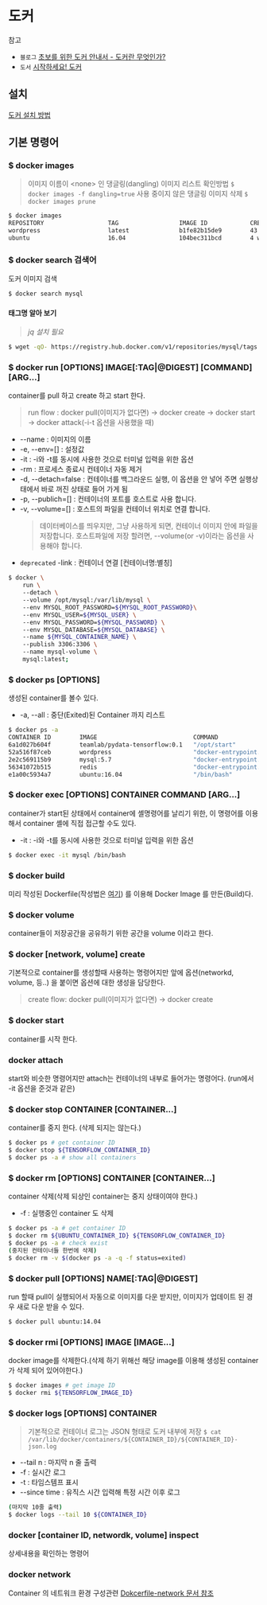 도커
========

참고
- ``블로그`` [초보를 위한 도커 안내서 - 도커란 무엇인가?](https://subicura.com/2017/01/19/docker-guide-for-beginners-1.html)
- ``도서`` [시작하세요! 도커](http://www.kyobobook.co.kr/product/detailViewKor.laf?ejkGb=KOR&mallGb=KOR&barcode=9791158390617&orderClick=LAG&Kc=)

## 설치
[도커 설치 방법](/Docker/Docker-설치.md)

## 기본 명령어

### $ docker images
> 이미지 이름이 \<none> 인 댕글링(dangling) 이미지 리스트 확인방법
> `$ docker images -f dangling=true`
> 사용 중이지 않은 댕글링 이미지 삭제
> `$ docker images prune`

```sh
$ docker images
REPOSITORY                  TAG                 IMAGE ID            CREATED             SIZE
wordpress                   latest              b1fe82b15de9        43 hours ago        400.2 MB
ubuntu                      16.04               104bec311bcd        4 weeks ago         129 MB
```

### $ docker search 검색어
도커 이미지 검색

```bash
$ docker search mysql
```

#### 태그명 알아 보기

> *jq 설치 필요*

```bash
$ wget -qO- https://registry.hub.docker.com/v1/repositories/mysql/tags | jq '.[].name'
```

### $ docker run [OPTIONS] IMAGE[:TAG|@DIGEST] [COMMAND] [ARG...]
container를 pull 하고 create 하고 start 한다.
> run flow : docker pull(이미지가 없다면) -> docker create -> docker start -> docker attack(-i-t 옵션을 사용했을 때)

- --name : 이미지의 이름
- -e, --env=[] : 설정값
- -it : -i와 -t를 동시에 사용한 것으로 터미널 입력을 위한 옵션
- -rm : 프로세스 종료시 컨테이너 자동 제거
- -d, --detach=false : 컨테이너를 백그라운드 실행, 이 옵션을 안 넣어 주면 실행상태에서 바로 꺼진 상태로 들어 가게 됨
- -p, --publich=[] : 컨테이너의 포트를 호스트로 사용 합니다.
- -v, --volume=[] : 호스트의 파일을 컨테이너 위치로 연결 합니다.
    > 데이터베이스를 띄우지만, 그냥 사용하게 되면, 컨테이너 이미지 안에 파일을 저장합니다.
    > 호스트파일에 저장 할려면, --volume(or -v)이라는 옵션을 사용해야 합니다.
- ``deprecated`` -link : 컨테이너 연결 [컨테이너명:별칭]
```bash
$ docker \ 
    run \ 
    --detach \ 
    --volume /opt/mysql:/var/lib/mysql \ 
    --env MYSQL_ROOT_PASSWORD=${MYSQL_ROOT_PASSWORD}\ 
    --env MYSQL_USER=${MYSQL_USER} \ 
    --env MYSQL_PASSWORD=${MYSQL_PASSWORD} \ 
    --env MYSQL_DATABASE=${MYSQL_DATABASE} \ 
    --name ${MYSQL_CONTAINER_NAME} \ 
    --publish 3306:3306 \ 
    --name mysql-volume \ 
    mysql:latest;
```

### $ docker ps [OPTIONS]
생성된 container를 볼수 있다.

- -a, --all : 중단(Exited)된 Container 까지 리스트

```sh
$ docker ps -a
CONTAINER ID        IMAGE                           COMMAND                  CREATED             STATUS                      PORTS                                                    NAMES
6a1d027b604f        teamlab/pydata-tensorflow:0.1   "/opt/start"             2 minutes ago       Up 2 minutes                0.0.0.0:6006->6006/tcp, 22/tcp, 0.0.0.0:8888->8888/tcp   desperate_keller
52a516f87ceb        wordpress                       "docker-entrypoint.sh"   9 minutes ago       Up 9 minutes                0.0.0.0:8080->80/tcp                                     happy_curran
2e2c569115b9        mysql:5.7                       "docker-entrypoint.sh"   10 minutes ago      Up 10 minutes               0.0.0.0:3306->3306/tcp                                   mysql
56341072b515        redis                           "docker-entrypoint.sh"   18 minutes ago      Up 10 minutes               0.0.0.0:1234->6379/tcp                                   furious_tesla
e1a00c5934a7        ubuntu:16.04                    "/bin/bash"              32 minutes ago      Exited (0) 32 minutes ago                                                            berserk_visvesvaraya
```

### $ docker exec [OPTIONS] CONTAINER COMMAND [ARG...]
container가 start된 상태에서 container에 셸명령어를 날리기 위한, 이 명령어를 이용해서 container 셸에 직접 접근할 수도 있다.

- -it : -i와 -t를 동시에 사용한 것으로 터미널 입력을 위한 옵션

```sh
$ docker exec -it mysql /bin/bash
```

### $ docker build
미리 작성된 Dockerfile(작성법은 [여기](./Dockerfile-작성법)) 를 이용해 Docker Image 를 만든(Build)다.

### $ docker volume
container들이 저장공간을 공유하기 위한 공간을 volume 이라고 한다.

### $ docker [network, volume] create
기본적으로 container를 생성할때 사용하는 명령어지만 앞에 옵션(networkd, volume, 등..) 을 붙이면 옵션에 대한 생성을 담당한다.
> create flow: docker pull(이미지가 없다면) -> docker create

### $ docker start
container를 시작 한다.

### docker attach
start와 비슷한 명령어지만 attach는 컨테이너의 내부로 들어가는 명령어다. (run에서 -it 옵션을 준것과 같은)

### $ docker stop CONTAINER [CONTAINER...]
container를 중지 한다. (삭제 되지는 않는다.)

```sh
$ docker ps # get container ID
$ docker stop ${TENSORFLOW_CONTAINER_ID}
$ docker ps -a # show all containers
```

### $ docker rm [OPTIONS] CONTAINER [CONTAINER...]
container 삭제(삭제 되상인 container는 중지 상태이여야 한다.)

- -f : 실행중인 container 도 삭제
```sh
$ docker ps -a # get container ID
$ docker rm ${UBUNTU_CONTAINER_ID} ${TENSORFLOW_CONTAINER_ID}
$ docker ps -a # check exist
(중지된 컨테이너들 한번에 삭제)
$ docker rm -v $(docker ps -a -q -f status=exited)
```

### $ docker pull [OPTIONS] NAME[:TAG|@DIGEST]
run 할때 pull이 실행되어서 자동으로 이미지를 다운 받지만, 이미지가 업데이트 된 경우 새로 다운 받을 수 있다.

```sh
$ docker pull ubuntu:14.04
```

### $ docker rmi [OPTIONS] IMAGE [IMAGE...]
docker image를 삭제한다.(삭제 하기 위해선 해당 image를 이용해 생성된 container가 삭제 되어 있어야한다.)
```sh
$ docker images # get image ID
$ docker rmi ${TENSORFLOW_IMAGE_ID}
```

### $ docker logs [OPTIONS] CONTAINER
> 기본적으로 컨테이너 로그는 JSON 형태로 도커 내부에 저장
> `$ cat /var/lib/docker/containers/${CONTAINER_ID}/${CONTAINER_ID}-json.log`
- --tail n : 마지막 n 줄 출력
- -f : 실시간 로그
- -t : 타임스템프 표시
- --since time : 유직스 시간 입력해 특정 시간 이후 로그

```sh
(마지막 10줄 출력)
$ docker logs --tail 10 ${CONTAINER_ID}
```

### docker [container ID, networdk, volume] inspect
상세내용을 확인하는 명령어

### docker network
Container 의 네트워크 환경 구성관련
[Dokcerfile-network 문서 참조](./Docker-network)